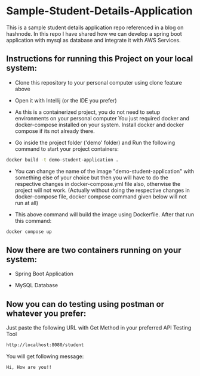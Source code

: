 # Sample-Student-Details-Application
This is a sample student details application repo referenced in a blog on hashnode. In this repo I have shared how we can develop a spring boot application with mysql as database and integrate it with AWS Services.

## Instructions for running this Project on your local system:

* Clone this repository to your personal computer using clone feature above

* Open it with Intellij (or the IDE you prefer)

* As this is a containerized project, you do not need to setup environments on your personal computer
You just required docker and docker-compose installed on your system. Install docker and docker compose if its not already there.

* Go inside the project folder ('demo' folder) and Run the following command to start your project containers:

```bash
docker build -t demo-student-application .
```
* You can change the name of the image "demo-student-application" with something else of your choice but then you will have to do the respective changes in docker-compose.yml file also, otherwise the project will not work. (Actually without doing the respective changes in docker-compose file, docker compose command given below will not run at all)

* This above command will build the image using Dockerfile. After that run this command:

```bash
docker compose up
```
## Now there are two containers running on your system:
- Spring Boot Application

- MySQL Database

## Now you can do testing using postman or whatever you prefer:
Just paste the following URL with Get Method in your preferred API Testing Tool

```bash
http://localhost:8080/student
```
You will get following message:

```bash
Hi, How are you!!
```


